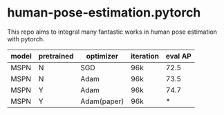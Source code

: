# human-pose-estimation.pytorch
This repo aims to integral many fantastic works in human pose estimation with pytorch.

| model | pretrained | optimizer   | iteration | eval AP |
| ----- | ---------- | ----------- | --------- | ------- |
| MSPN  | N          | SGD         | 96k       | 72.5    |
| MSPN  | N          | Adam        | 96k       | 73.5    |
| MSPN  | Y          | Adam        | 96k       | 74.7    |
| MSPN  | Y          | Adam(paper) | 96k       | *       |